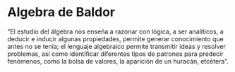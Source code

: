 # Algebra de Baldor
“El estudio del álgebra nos enseña a razonar con lógica, a ser analíticos, a deducir e inducir algunas propiedades, permite generar conocimiento que antes no se tenía; el lenguaje algebraico permite transmitir ideas y resolver problemas, así como identificar diferentes tipos de patrones para predecir fenómenos, como la bolsa de valores, la aparición de un huracán, etcétera”.
